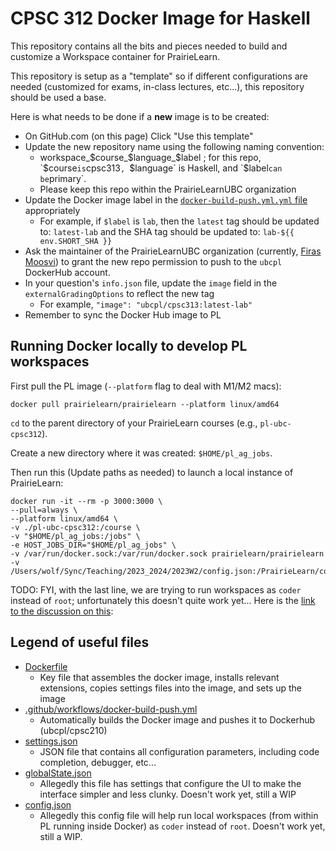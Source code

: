 # CPSC 312 Docker Image for Haskell

This repository contains all the bits and pieces needed to build and customize a Workspace container for PrairieLearn.

This repository is setup as a "template" so if different configurations are needed (customized for exams, in-class lectures, etc...), this repository should be used a base.

Here is what needs to be done if a **new** image is to be created:

- On GitHub.com (on this page) Click "Use this template"
- Update the new repository name using the following naming convention:
    - workspace_$course_$language_$label ; for this repo, `$course` is `cpsc313`, `$language` is Haskell, and `$label` can be `primary`.
    - Please keep this repo within the PrairieLearnUBC organization
- Update the Docker image label in the [`docker-build-push.yml.yml` file](https://github.com/PrairieLearnUBC/workspace_cpsc312_haskell_primary/blob/main/.github/workflows/docker-build-push.yml#L28-L29) appropriately
    - For example, if `$label` is `lab`, then the `latest` tag should be updated to: `latest-lab` and the SHA tag should be updated to: `lab-${{ env.SHORT_SHA }}`
- Ask the maintainer of the PrairieLearnUBC organization (currently, [Firas Moosvi](firas.moosvi@ubc.ca)) to grant the new repo permission to push to the `ubcpl` DockerHub account.
- In your question's `info.json` file, update the `image` field in the `externalGradingOptions` to reflect the new tag
    - For example, `"image": "ubcpl/cpsc313:latest-lab"`
- Remember to sync the Docker Hub image to PL

## Running Docker locally to develop PL workspaces

First pull the PL image (`--platform` flag to deal with M1/M2 macs):

```
docker pull prairielearn/prairielearn --platform linux/amd64
```

`cd` to the parent directory of your PrairieLearn courses (e.g., `pl-ubc-cpsc312`).

Create a new directory where it was created: `$HOME/pl_ag_jobs`.

Then run this (Update paths as needed) to launch a local instance of PrairieLearn:

```
docker run -it --rm -p 3000:3000 \
--pull=always \
--platform linux/amd64 \
-v ./pl-ubc-cpsc312:/course \
-v "$HOME/pl_ag_jobs:/jobs" \
-e HOST_JOBS_DIR="$HOME/pl_ag_jobs" \
-v /var/run/docker.sock:/var/run/docker.sock prairielearn/prairielearn
-v /Users/wolf/Sync/Teaching/2023_2024/2023W2/config.json:/PrairieLearn/config.json
```

TODO: FYI, with the last line, we are trying to run workspaces as `coder` instead of `root`; unfortunately this doesn't quite work yet...
Here is the [link to the discussion on this](https://github.com/PrairieLearn/PrairieLearn/discussions/8897):

## Legend of useful files

- [Dockerfile](Dockerfile)
    - Key file that assembles the docker image, installs relevant extensions, copies settings files into the image, and sets up the image
- [.github/workflows/docker-build-push.yml](.github/workflows/docker-build-push.yml)
    - Automatically builds the Docker image and pushes it to Dockerhub (ubcpl/cpsc210)
- [settings.json](settings.json)
    - JSON file that contains all configuration parameters, including code completion, debugger, etc...
- [globalState.json](globalState.json)
    - Allegedly this file has settings that configure the UI to make the interface simpler and less clunky. Doesn't work yet, still a WIP
- [config.json](config.json)
    - Allegedly this config file will help run local workspaces (from within PL running inside Docker) as `coder` instead of `root`. Doesn't work yet, still a WIP.
